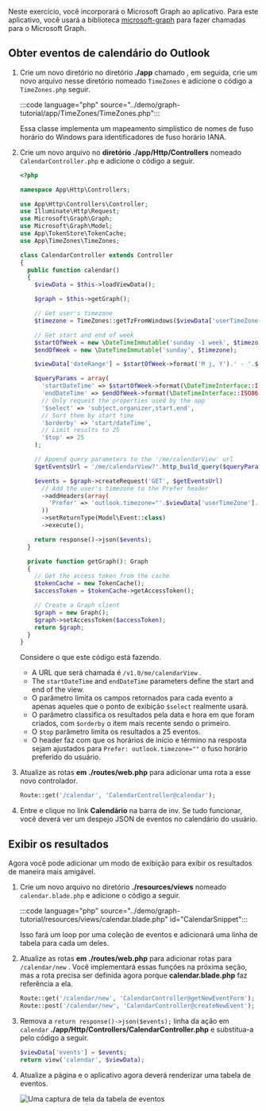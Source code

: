 <!-- markdownlint-disable MD002 MD041 -->

Neste exercício, você incorporará o Microsoft Graph ao aplicativo. Para este aplicativo, você usará a biblioteca [microsoft-graph](https://github.com/microsoftgraph/msgraph-sdk-php) para fazer chamadas para o Microsoft Graph.

## <a name="get-calendar-events-from-outlook"></a>Obter eventos de calendário do Outlook

1. Crie um novo diretório no diretório **./app** chamado , em seguida, crie um novo arquivo nesse diretório nomeado `TimeZones` e adicione o código a `TimeZones.php` seguir.

    :::code language="php" source="../demo/graph-tutorial/app/TimeZones/TimeZones.php":::

    Essa classe implementa um mapeamento simplístico de nomes de fuso horário do Windows para identificadores de fuso horário IANA.

1. Crie um novo arquivo no **diretório ./app/Http/Controllers** nomeado `CalendarController.php` e adicione o código a seguir.

    ```php
    <?php

    namespace App\Http\Controllers;

    use App\Http\Controllers\Controller;
    use Illuminate\Http\Request;
    use Microsoft\Graph\Graph;
    use Microsoft\Graph\Model;
    use App\TokenStore\TokenCache;
    use App\TimeZones\TimeZones;

    class CalendarController extends Controller
    {
      public function calendar()
      {
        $viewData = $this->loadViewData();

        $graph = $this->getGraph();

        // Get user's timezone
        $timezone = TimeZones::getTzFromWindows($viewData['userTimeZone']);

        // Get start and end of week
        $startOfWeek = new \DateTimeImmutable('sunday -1 week', $timezone);
        $endOfWeek = new \DateTimeImmutable('sunday', $timezone);

        $viewData['dateRange'] = $startOfWeek->format('M j, Y').' - '.$endOfWeek->format('M j, Y');

        $queryParams = array(
          'startDateTime' => $startOfWeek->format(\DateTimeInterface::ISO8601),
          'endDateTime' => $endOfWeek->format(\DateTimeInterface::ISO8601),
          // Only request the properties used by the app
          '$select' => 'subject,organizer,start,end',
          // Sort them by start time
          '$orderby' => 'start/dateTime',
          // Limit results to 25
          '$top' => 25
        );

        // Append query parameters to the '/me/calendarView' url
        $getEventsUrl = '/me/calendarView?'.http_build_query($queryParams);

        $events = $graph->createRequest('GET', $getEventsUrl)
          // Add the user's timezone to the Prefer header
          ->addHeaders(array(
            'Prefer' => 'outlook.timezone="'.$viewData['userTimeZone'].'"'
          ))
          ->setReturnType(Model\Event::class)
          ->execute();

        return response()->json($events);
      }

      private function getGraph(): Graph
      {
        // Get the access token from the cache
        $tokenCache = new TokenCache();
        $accessToken = $tokenCache->getAccessToken();

        // Create a Graph client
        $graph = new Graph();
        $graph->setAccessToken($accessToken);
        return $graph;
      }
    }
    ```

    Considere o que este código está fazendo.

    - A URL que será chamada é `/v1.0/me/calendarView` .
    - The `startDateTime` and `endDateTime` parameters define the start and end of the view.
    - O parâmetro limita os campos retornados para cada evento a apenas aqueles que o ponto de exibição `$select` realmente usará.
    - O parâmetro classifica os resultados pela data e hora em que foram criados, com `$orderby` o item mais recente sendo o primeiro.
    - O `$top` parâmetro limita os resultados a 25 eventos.
    - O header faz com que os horários de início e término na resposta sejam ajustados para `Prefer: outlook.timezone=""` o fuso horário preferido do usuário.

1. Atualize as rotas **em ./routes/web.php** para adicionar uma rota a esse novo controlador.

    ```php
    Route::get('/calendar', 'CalendarController@calendar');
    ```

1. Entre e clique no link **Calendário** na barra de inv. Se tudo funcionar, você deverá ver um despejo JSON de eventos no calendário do usuário.

## <a name="display-the-results"></a>Exibir os resultados

Agora você pode adicionar um modo de exibição para exibir os resultados de maneira mais amigável.

1. Crie um novo arquivo no diretório **./resources/views** nomeado `calendar.blade.php` e adicione o código a seguir.

    :::code language="php" source="../demo/graph-tutorial/resources/views/calendar.blade.php" id="CalendarSnippet":::

    Isso fará um loop por uma coleção de eventos e adicionará uma linha de tabela para cada um deles.

1. Atualize as rotas **em ./routes/web.php** para adicionar rotas para `/calendar/new` . Você implementará essas funções na próxima seção, mas a rota precisa ser definida agora porque **calendar.blade.php** faz referência a ela.

    ```php
    Route::get('/calendar/new', 'CalendarController@getNewEventForm');
    Route::post('/calendar/new', 'CalendarController@createNewEvent');
    ```

1. Remova a `return response()->json($events);` linha da ação em `calendar` **./app/Http/Controllers/CalendarController.php** e substitua-a pelo código a seguir.

    ```php
    $viewData['events'] = $events;
    return view('calendar', $viewData);
    ```

1. Atualize a página e o aplicativo agora deverá renderizar uma tabela de eventos.

    ![Uma captura de tela da tabela de eventos](./images/add-msgraph-01.png)
